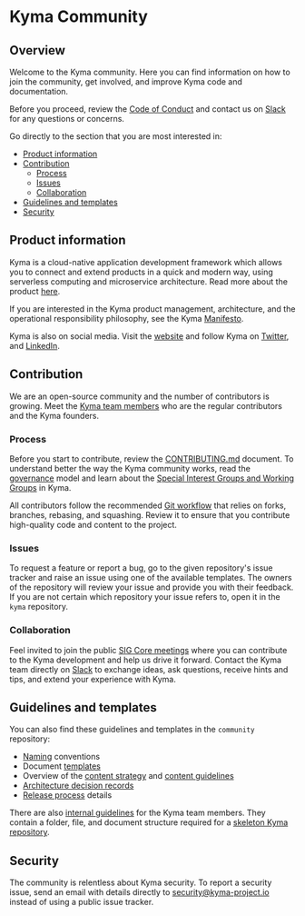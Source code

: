 # Kyma Community

## Overview

Welcome to the Kyma community. Here you can find information on how to join the community, get involved, and improve Kyma code and documentation.

Before you proceed, review the [Code of Conduct](CODE_OF_CONDUCT.md) and contact us on [Slack](https://kyma-community.slack.com/messages/CBLBESMST/) for any questions or concerns.

Go directly to the section that you are most interested in:
- [Product information](#product-information)
- [Contribution](#contribution)
  - [Process](#process)
  - [Issues](#issues)
  - [Collaboration](#collaboration)
- [Guidelines and templates](#guidelines-and-templates)
- [Security](#security)

## Product information

Kyma is a cloud-native application development framework which allows you to connect and extend products in a quick and modern way, using serverless computing and microservice architecture. Read more about the product [here](https://github.com/kyma-project/kyma/blob/master/README.md).

If you are interested in the Kyma product management, architecture, and the operational responsibility philosophy, see the Kyma [Manifesto](https://kyma-project.github.io/community/).

Kyma is also on social media. Visit the [website](https://kyma-project.io/) and follow Kyma on [Twitter](https://twitter.com/kymaproject), and [LinkedIn](https://www.linkedin.com/company/kyma-project/).

## Contribution

We are an open-source community and the number of contributors is growing. Meet the [Kyma team members](https://github.com/orgs/kyma-project/people) who are the regular contributors and the Kyma founders.

### Process

Before you start to contribute, review the [CONTRIBUTING.md](CONTRIBUTING.md) document. To understand better the way the Kyma community works, read the [governance](governance.md) model and learn about the [Special Interest Groups and Working Groups](sig-and-wg/README.md) in Kyma.

All contributors follow the recommended [Git workflow](git-workflow.md) that relies on forks, branches, rebasing, and squashing. Review it to ensure that you contribute high-quality code and content to the project.

### Issues

To request a feature or report a bug, go to the given repository's issue tracker and raise an issue using one of the available templates.
The owners of the repository will review your issue and provide you with their feedback. If you are not certain which repository your issue refers to, open it in the `kyma` repository.

### Collaboration

Feel invited to join the public [SIG Core meetings](https://kyma-community.slack.com/messages/CBP7LKRPS/) where you can contribute to the Kyma development and help us drive it forward. Contact the Kyma team directly on [Slack](https://join.slack.com/t/kyma-community/shared_invite/enQtNDAwNzE4Mjk2NDE3LTJhOTlmZjM5YzkwNmEzNmY3ZjE2MTU2OTMxOGE4ZDM0MmU4ZWRkZGJiODgzNmRmMTYxMDYwNjZiMDAwMTA2OWM) to exchange ideas, ask questions, receive hints and tips, and extend your experience with Kyma.

## Guidelines and templates

You can also find these guidelines and templates in the `community` repository:

- [Naming](/guidelines/naming.md) conventions
- Document [templates](/guidelines/templates)
- Overview of the [content strategy](guidelines/content-guidelines/content-strategy.md) and [content guidelines](/guidelines/content-guidelines)
- [Architecture decision records](/architecture-decision-records)
- [Release process](/guidelines/releases) details

There are also [internal guidelines](/guidelines/internal-guidelines) for the Kyma team members. They contain a folder, file, and document structure required for a [skeleton Kyma repository](/guidelines/internal-guidelines/repository-template).

## Security

The community is relentless about Kyma security. To report a security issue, send an email with details directly to [security@kyma-project.io](mailto:security@kyma-project.io) instead of using a public issue tracker.
